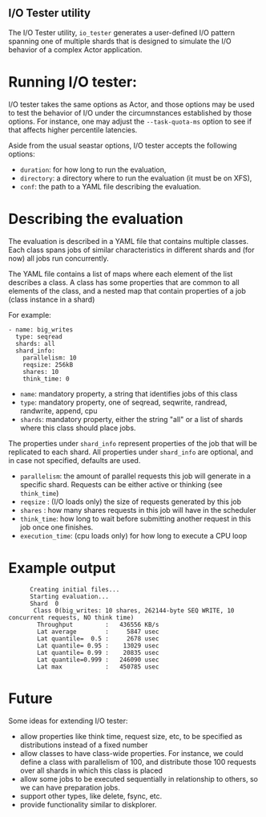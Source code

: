 ## I/O Tester utility

The I/O Tester utility, `io_tester` generates a user-defined I/O pattern
spanning one of multiple shards that is designed to simulate the I/O behavior
of a complex Actor application.

# Running I/O tester:

I/O tester takes the same options as Actor, and those options may be used
to test the behavior of I/O under the circumnstances established by those
options. For instance, one may adjust the `--task-quota-ms` option to see
if that affects higher percentile latencies.

Aside from the usual seastar options, I/O tester accepts the following options:

* `duration`: for how long to run the evaluation,
* `directory`: a directory where to run the evaluation (it must be on XFS),
* `conf`: the path to a YAML file describing the evaluation.

# Describing the evaluation

The evaluation is described in a YAML file that contains multiple classes.
Each class spans jobs of similar characteristics in different shards and (for now)
all jobs run concurrently.

The YAML file contains a list of maps where each element of the list describes a class.
A class has some properties that are common to all elements of the class, and a nested map
that contain properties of a job (class instance in a shard)

For example:

```
- name: big_writes
  type: seqread
  shards: all
  shard_info:
    parallelism: 10
    reqsize: 256kB
    shares: 10
    think_time: 0
```

* `name`: mandatory property, a string that identifies jobs of this class
* `type`: mandatory property, one of seqread, seqwrite, randread, randwrite, append, cpu
* `shards`: mandatory property, either the string "all" or a list of shards where this class should place jobs.

The properties under `shard_info` represent properties of the job that will
be replicated to each shard. All properties under `shard_info` are optional, and in case not specified, defaults are used.

* `parallelism`: the amount of parallel requests this job will generate in a specific shard. Requests can be either active or thinking (see `think_time`)
* `reqsize` : (I/O loads only) the size of requests generated by this job
* `shares` : how many shares requests in this job will have in the scheduler
* `think_time`: how long to wait before submitting another request in this job once one finishes.
* `execution_time`: (cpu loads only) for how long to execute a CPU loop

# Example output

```
      Creating initial files...
      Starting evaluation...
      Shard  0
       Class 0(big_writes: 10 shares, 262144-byte SEQ WRITE, 10 concurrent requests, NO think time)
        Throughput         :   436556 KB/s
        Lat average        :     5847 usec
        Lat quantile=  0.5 :     2678 usec
        Lat quantile= 0.95 :    13029 usec
        Lat quantile= 0.99 :    20835 usec
        Lat quantile=0.999 :   246090 usec
        Lat max            :   450785 usec
```

# Future

Some ideas for extending I/O tester:

* allow properties like think time, request size, etc, to be specified as distributions instead of a fixed number
* allow classes to have class-wide properties. For instance, we could define a class with parallelism of 100, and distribute those 100 requests over all shards in which this class is placed
* allow some jobs to be executed sequentially in relationship to others, so we can have preparation jobs.
* support other types, like delete, fsync, etc.
* provide functionality similar to diskplorer.

